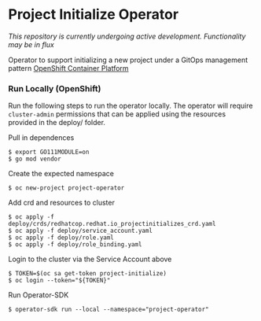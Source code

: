 Project Initialize Operator
========================================

_This repository is currently undergoing active development. Functionality may be in flux_

Operator to support initializing a new project under a GitOps management pattern [OpenShift Container Platform](https://www.openshift.com/container-platform/index.html)

### Run Locally (OpenShift)

Run the following steps to run the operator locally. The operator will require `cluster-admin` permissions that can be applied using the resources provided in the deploy/ folder.

Pull in dependences
```
$ export GO111MODULE=on
$ go mod vendor
```

Create the expected namespace
```
$ oc new-project project-operator
```

Add crd and resources to cluster
```
$ oc apply -f deploy/crds/redhatcop.redhat.io_projectinitializes_crd.yaml
$ oc apply -f deploy/service_account.yaml
$ oc apply -f deploy/role.yaml
$ oc apply -f deploy/role_binding.yaml
```

Login to the cluster via the Service Account above
```
$ TOKEN=$(oc sa get-token project-initialize)
$ oc login --token="${TOKEN}"
```

Run Operator-SDK
```
$ operator-sdk run --local --namespace="project-operator" 
```